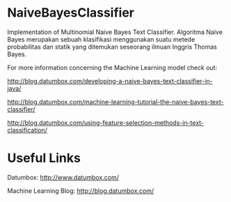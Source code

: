 NaiveBayesClassifier
====================

Implementation of Multinomial Naive Bayes Text Classifier.
Algoritma Naive Bayes merupakan sebuah klasifikasi menggunakan suatu metede probabilitas dan statik yang ditemukan seseorang ilmuan Inggris Thomas Bayes. 

For more information concerning the Machine Learning model check out:

http://blog.datumbox.com/developing-a-naive-bayes-text-classifier-in-java/

http://blog.datumbox.com/machine-learning-tutorial-the-naive-bayes-text-classifier/

http://blog.datumbox.com/using-feature-selection-methods-in-text-classification/


Useful Links
============

Datumbox: http://www.datumbox.com/

Machine Learning Blog: http://blog.datumbox.com/
